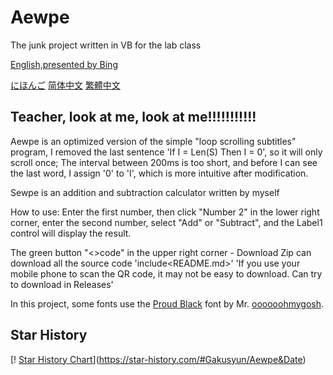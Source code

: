 # Aewpe
The junk project written in VB for the lab class

[English,presented by Bing](README_EN.md)

[にほんご](README_JP.md) [简体中文](README.md) [繁體中文](README_TC.md)
## Teacher, look at me, look at me!!!!!!!!!!!
 Aewpe is an optimized version of the simple "loop scrolling subtitles" program, I removed the last sentence 'If I = Len(S) Then I = 0', so it will only scroll once; The interval between 200ms is too short, and before I can see the last word, I assign '0' to 'I', which is more intuitive after modification.

Sewpe is an addition and subtraction calculator written by myself
 
How to use: Enter the first number, then click "Number 2" in the lower right corner, enter the second number, select "Add" or "Subtract", and the Label1 control will display the result.
 
The green button "<>code" in the upper right corner - Download Zip can download all the source code 'include<README.md>' 'If you use your mobile phone to scan the QR code, it may not be easy to download. Can try to download in Releases'
 
In this project, some fonts use the [Proud Black](https://github.com/atelier-anchor/smiley-sans) font by Mr. [oooooohmygosh](https://space.bilibili.com/38053181).
## Star History
[! [Star History Chart](https://api.star-history.com/svg?repos=Gakusyun/Aewpe&type=Date)](https://star-history.com/#Gakusyun/Aewpe&Date)
